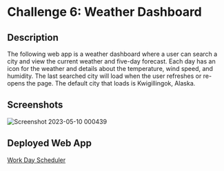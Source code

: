 # Challenge 6: Weather Dashboard
## Description
The following web app is a weather dashboard where a user can search a city and view the current weather and five-day forecast. Each day has an icon for the weather and details about the temperature, wind speed, and humidity. The last searched city will load when the user refreshes or re-opens the page. The default city that loads is Kwigillingok, Alaska.

## Screenshots
![Screenshot 2023-05-10 000439](https://github.com/cwchilvers/UCI-CBC-06-WeatherDashboard/assets/59628271/f342e69f-b7ae-4f5d-90f1-36f7e3497931)

## Deployed Web App
[Work Day Scheduler](https://cwchilvers.github.io/UCI-CBC-06-WeatherDashboard/)
